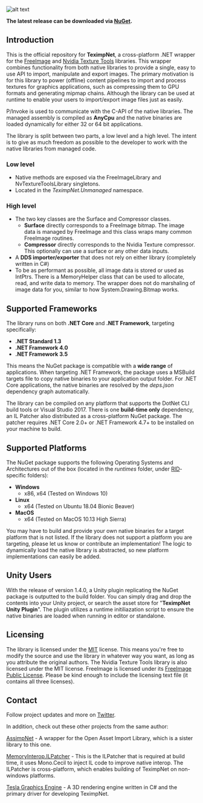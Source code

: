 ![alt text](https://bitbucket.org/Starnick/teximpnet/raw/9837c5c4afd6a18826f570a4437330e0e2f3b906/logo.png "TeximpNet Logo")

**The latest release can be downloaded via  [NuGet](https://www.nuget.org/packages/TeximpNet/).**

## Introduction ##
This is the official repository for **TeximpNet**, a cross-platform .NET wrapper for the [FreeImage](http://freeimage.sourceforge.net/) and [Nvidia Texture Tools](https://github.com/castano/nvidia-texture-tools) libraries. This wrapper combines functionality from both native libraries to provide a single, easy to use API to import, manipulate and export images. The primary motivation is for this library to power (offline) content pipelines to import and process textures for graphics applications, such as compressing them to GPU formats and generating mipmap chains. Although the library can be used at runtime to enable your users to import/export image files just as easily.

P/Invoke is used to communicate with the C-API of the native libraries. The managed assembly is compiled as **AnyCpu** and the native binaries are loaded dynamically for either 32 or 64 bit applications.

The library is split between two parts, a low level and a high level. The intent is to give as much freedom as possible to the developer to work with the native libraries from managed code.

### Low level ###

* Native methods are exposed via the FreeImageLibrary and NvTextureToolsLibrary singletons.
* Located in the *TeximpNet.Unmanaged* namespace.

### High level ###

* The two key classes are the Surface and Compressor classes. 
    * **Surface** directly corresponds to a FreeImage bitmap. The image data is managed by FreeImage and this class wraps many common FreeImage routines.
    * **Compressor** directly corresponds to the Nvidia Texture compressor. This optionally can use a surface or any other data inputs.
* A **DDS importer/exporter** that does not rely on either library (completely written in C#)
* To be as performant as possible, all image data is stored or used as IntPtrs. There is a MemoryHelper class that can be used to allocate, read, and write data to memory. The wrapper does not do marshaling of image data for you, similar to how System.Drawing.Bitmap works.

## Supported Frameworks ##

The library runs on both **.NET Core** and **.NET Framework**, targeting specifically:

* **.NET Standard 1.3**
* **.NET Framework 4.0**
* **.NET Framework 3.5**

This means the NuGet package is compatible with a **wide range** of applications. When targeting .NET Framework, the package uses a MSBuild targets file to copy native binaries to your application output folder. For .NET Core applications, the native binaries are resolved by the *deps.json* dependency graph automatically.

The library can be compiled on any platform that supports  the DotNet CLI build tools or Visual Studio 2017. There is one **build-time only** dependency, an IL Patcher also distributed as a cross-platform NuGet package. The patcher requires .NET Core 2.0+ or .NET Framework 4.7+ to be installed on your machine to build.

## Supported Platforms ##

The NuGet package supports the following Operating Systems and Architectures out of the box (located in the *runtimes* folder, under [RID](https://docs.microsoft.com/en-us/dotnet/core/rid-catalog)-specific folders):

* **Windows** 
	* x86, x64 (Tested on Windows 10)
* **Linux**
	* x64 (Tested on Ubuntu 18.04 Bionic Beaver)
* **MacOS**
	* x64 (Tested on MacOS 10.13 High Sierra)

You may have to build and provide your own native binaries for a target platform that is not listed. If the library does not support a platform you are targeting, please let us know or contribute an implementation! The logic to dynamically load the native library is abstracted, so new platform implementations can easily be added.

## Unity Users ##

With the release of version 1.4.0, a Unity plugin replicating the NuGet package is outputted to the build folder. You can simply drag and drop the contents into your Unity project, or search the asset store for "**TeximpNet Unity Plugin**". The plugin utilizes a
runtime initiliazation script to ensure the native binaries are loaded when running in editor or standalone.

## Licensing ##

The library is licensed under the [MIT](https://opensource.org/licenses/MIT) license. This means you're free to modify the source and use the library in whatever way you want, as long as you attribute the original authors. The Nvidia Texture Tools library is also licensed under the MIT license. FreeImage is licensed under its [FreeImage Public License](http://freeimage.sourceforge.net/freeimage-license.txt). Please be kind enough to include the licensing text file (it contains all three licenses).

## Contact ##

Follow project updates and more on [Twitter](https://twitter.com/Tesla3D/).

In addition, check out these other projects from the same author:

[AssimpNet](https://bitbucket.org/Starnick/assimpnet) - A wrapper for the Open Asset Import Library, which is a sister library to this one.

[MemoryInterop.ILPatcher](https://bitbucket.org/Starnick/memoryinterop.ilpatcher) - This is the ILPatcher that is required at build time, it uses Mono.Cecil to inject IL code to improve native interop. The ILPatcher is cross-platform, which enables building of TeximpNet on non-windows platforms.

[Tesla Graphics Engine](https://bitbucket.org/Starnick/tesla3d) - A 3D rendering engine written in C# and the primary driver for developing TeximpNet.